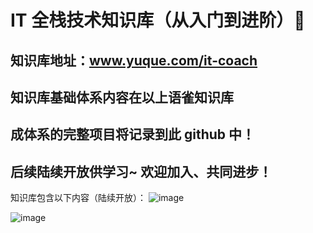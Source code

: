 # IT 全栈技术知识库（从入门到进阶）👋

## 知识库地址：www.yuque.com/it-coach

## 知识库基础体系内容在以上语雀知识库 

## 成体系的完整项目将记录到此 github 中！

## 后续陆续开放供学习~  欢迎加入、共同进步！

知识库包含以下内容（陆续开放）：
![image](https://github.com/IT-coach-666/IT-coach-666/assets/19731222/9e118ed0-3c89-4a9f-9b1b-a89bdd9c8455)

![image](https://github.com/IT-coach-666/IT-coach-666/assets/19731222/2282eae6-9480-428a-9b92-8a473c3a9ca5)



<!--
**IT-coach-666/IT-coach-666** is a ✨ _special_ ✨ repository because its `README.md` (this file) appears on your GitHub profile.

Here are some ideas to get you started:

- 🔭 I’m currently working on ...
- 🌱 I’m currently learning ...
- 👯 I’m looking to collaborate on ...
- 🤔 I’m looking for help with ...
- 💬 Ask me about ...
- 📫 How to reach me: ...
- 😄 Pronouns: ...
- ⚡ Fun fact: ...
-->
